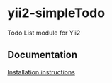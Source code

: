 # yii2-simpleTodo
Todo List module for Yii2

## Documentation

[Installation instructions](docs/installation.md)
